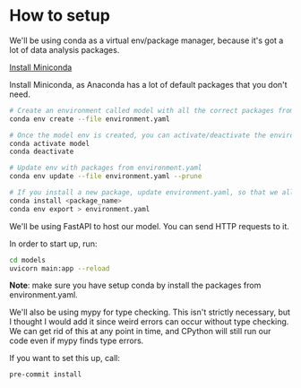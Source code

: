 # How to setup

We'll be using conda as a virtual env/package manager, because it's got a lot of data analysis packages.

[Install Miniconda](https://docs.anaconda.com/free/miniconda/)

Install Miniconda, as Anaconda has a lot of default packages that you don't need.

``` sh
# Create an environment called model with all the correct packages from environment.yaml
conda env create --file environment.yaml

# Once the model env is created, you can activate/deactivate the environment
conda activate model
conda deactivate

# Update env with packages from environment.yaml
conda env update --file environment.yaml --prune

# If you install a new package, update environment.yaml, so that we all have the same packages.
conda install <package_name>
conda env export > environment.yaml
```

We'll be using FastAPI to host our model. You can send HTTP requests to it.

In order to start up, run:

``` sh
cd models
uvicorn main:app --reload
```

**Note**: make sure you have setup conda by install the packages from environment.yaml.

We'll also be using mypy for type checking. This isn't strictly necessary, but I thought I would add it since weird errors can occur without type checking. We can get rid of this at any point in time, and CPython will still run our code even if mypy finds type errors.

If you want to set this up, call:

``` sh
pre-commit install
```
